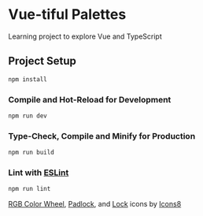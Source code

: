 # Vue-tiful Palettes

Learning project to explore Vue and TypeScript

## Project Setup

```sh
npm install
```

### Compile and Hot-Reload for Development

```sh
npm run dev
```

### Type-Check, Compile and Minify for Production

```sh
npm run build
```

### Lint with [ESLint](https://eslint.org/)

```sh
npm run lint
```

<a target="_blank" href="https://icons8.com/icon/SZTl3l31z6gR/rgb-color-wheel">RGB Color Wheel</a>, <a target="_blank" href="https://icons8.com/icon/3seXONfwoB83/padlock">Padlock</a>, and <a target="_blank" href="https://icons8.com/icon/0R7F3PxtxHVm/lock">Lock</a> icons by <a target="_blank" href="https://icons8.com">Icons8</a>
